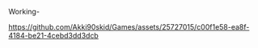 Working-


https://github.com/Akki90skid/Games/assets/25727015/c00f1e58-ea8f-4184-be21-4cebd3dd3dcb

